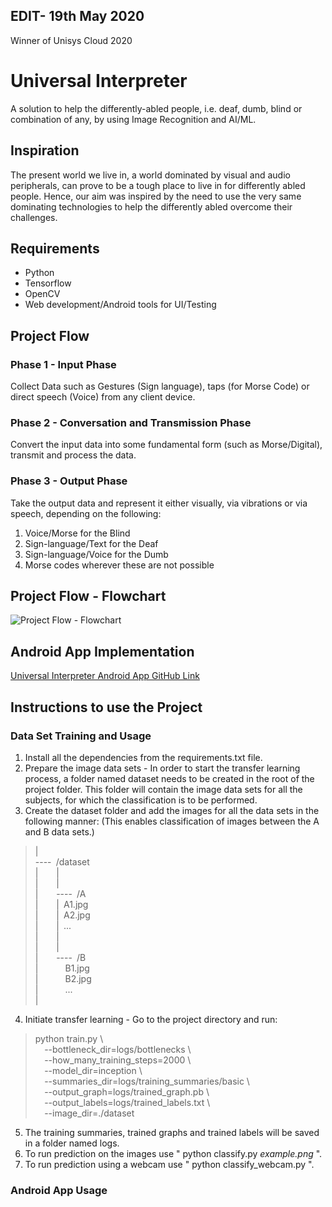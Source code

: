 ## EDIT- 19th May 2020
Winner of Unisys Cloud 2020

# Universal Interpreter  
A solution to help the differently-abled people, i.e. deaf, dumb, blind or combination of any, by using Image
Recognition and AI/ML.  

## **Inspiration**  

The present world we live in, a world dominated by visual and audio peripherals, can prove to be
a tough place to live in for differently abled people. Hence, our aim was inspired by the need to
use the very same dominating technologies to help the differently abled overcome their challenges.  

## **Requirements**  
* Python 
* Tensorflow  
* OpenCV  
* Web development/Android tools for UI/Testing  

## **Project Flow**  

### **Phase 1 - Input Phase**    
Collect Data such as Gestures (Sign language), taps (for Morse Code) or direct speech (Voice)
from any client device.  

### **Phase 2 - Conversation and Transmission Phase**    
Convert the input data into some fundamental form (such as Morse/Digital), transmit and process
the data.  

### **Phase 3 - Output Phase**    
Take the output data and represent it either visually, via vibrations or via speech, depending on the following:  
1. Voice/Morse for the Blind
2. Sign-language/Text for the Deaf
3. Sign-language/Voice for the Dumb
4. Morse codes wherever these are not possible  

## **Project Flow - Flowchart**  
![Project Flow - Flowchart](./Abstract_Flowchart.jpg)

## **Android App Implementation**
[Universal Interpreter Android App GitHub Link](https://github.com/allanakshay12/Universal-Interpreter-Android-App.git)

## **Instructions to use the Project**

### Data Set Training and Usage
1. Install all the dependencies from the requirements.txt file.
2. Prepare the image data sets - In order to start the transfer learning process, a folder named dataset needs to be created in the root of the project folder. This folder will contain the image data sets for all the subjects, for which the classification is to be performed.
3. Create the dataset folder and add the images for all the data sets in the following manner: (This enables classification of images between the A and B data sets.)  
>|  
>----<code>&nbsp;</code>/dataset  
>|<code>&nbsp;</code><code>&nbsp;</code><code>&nbsp;</code><code>&nbsp;</code>|  
>|<code>&nbsp;</code><code>&nbsp;</code><code>&nbsp;</code><code>&nbsp;</code>|  
>|<code>&nbsp;</code><code>&nbsp;</code><code>&nbsp;</code><code>&nbsp;</code>----<code>&nbsp;</code>/A  
>|<code>&nbsp;</code><code>&nbsp;</code><code>&nbsp;</code><code>&nbsp;</code>|<code>&nbsp;</code>A1.jpg  
>|<code>&nbsp;</code><code>&nbsp;</code><code>&nbsp;</code><code>&nbsp;</code>|<code>&nbsp;</code>A2.jpg  
>|<code>&nbsp;</code><code>&nbsp;</code><code>&nbsp;</code><code>&nbsp;</code>|<code>&nbsp;</code>...  
>|<code>&nbsp;</code><code>&nbsp;</code><code>&nbsp;</code><code>&nbsp;</code>|  
>|<code>&nbsp;</code><code>&nbsp;</code><code>&nbsp;</code><code>&nbsp;</code>|  
>|<code>&nbsp;</code><code>&nbsp;</code><code>&nbsp;</code><code>&nbsp;</code>----<code>&nbsp;</code>/B  
>|<code>&nbsp;</code><code>&nbsp;</code><code>&nbsp;</code><code>&nbsp;</code><code>&nbsp;</code><code>&nbsp;</code>B1.jpg  
>|<code>&nbsp;</code><code>&nbsp;</code><code>&nbsp;</code><code>&nbsp;</code><code>&nbsp;</code><code>&nbsp;</code>B2.jpg  
>|<code>&nbsp;</code><code>&nbsp;</code><code>&nbsp;</code><code>&nbsp;</code><code>&nbsp;</code><code>&nbsp;</code>...  
>|   
4. Initiate transfer learning - Go to the project directory and run:
>python train.py \  
><code>&nbsp;</code><code>&nbsp;</code>--bottleneck_dir=logs/bottlenecks \  
><code>&nbsp;</code><code>&nbsp;</code>--how_many_training_steps=2000 \  
><code>&nbsp;</code><code>&nbsp;</code>--model_dir=inception \  
><code>&nbsp;</code><code>&nbsp;</code>--summaries_dir=logs/training_summaries/basic \  
><code>&nbsp;</code><code>&nbsp;</code>--output_graph=logs/trained_graph.pb \  
><code>&nbsp;</code><code>&nbsp;</code>--output_labels=logs/trained_labels.txt \  
><code>&nbsp;</code><code>&nbsp;</code>--image_dir=./dataset  
5. The training summaries, trained graphs and trained labels will be saved in a folder named logs.  
6. To run prediction on the images use " python classify.py _example.png_ ".  
7. To run prediction using a webcam use " python classify_webcam.py ".  

### Android App Usage
